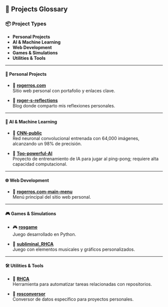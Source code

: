 ## 📁 **Projects Glossary**

### 📦 **Project Types**
- **Personal Projects**
- **AI & Machine Learning**
- **Web Development**
- **Games & Simulations**
- **Utilities & Tools**

---

#### 🧱 **Personal Projects**
- 🔗 [**rogerros.com**](https://github.com/RogerRos/rogerros.com-main-menu)  
  Sitio web personal con portafolio y enlaces clave.

- 📝 [**roger-s-reflections**](https://github.com/RogerRos/roger-s-reflections)  
  Blog donde comparto mis reflexiones personales.

---

#### 🤖 **AI & Machine Learning**
- 🧠 [**CNN-public**](https://github.com/RogerRos/CNN-public)  
  Red neuronal convolucional entrenada con 64,000 imágenes, alcanzando un 98% de precisión.

- 🏓 [**Too-powerful-AI**](https://github.com/RogerRos/Too-powerful-AI)  
  Proyecto de entrenamiento de IA para jugar al ping-pong; requiere alta capacidad computacional.

---

#### 🌐 **Web Development**
- 🧰 [**rogerros.com-main-menu**](https://github.com/RogerRos/rogerros.com-main-menu)  
  Menú principal del sitio web personal.

---

#### 🎮 **Games & Simulations**
- 🎮 [**rosgame**](https://github.com/RogerRos/rosgame)  
  Juego desarrollado en Python.

- 🎵 [**subliminal_RHCA**](https://github.com/RogerRos/subliminal_RHCA)  
  Juego con elementos musicales y gráficos personalizados.

---

#### 🛠️ **Utilities & Tools**
- 🧪 [**RHCA**](https://github.com/RogerRos/RHCA)  
  Herramienta para automatizar tareas relacionadas con repositorios.

- 🔄 [**rosconversor**](https://github.com/RogerRos/rosconversor)  
  Conversor de datos específico para proyectos personales.
